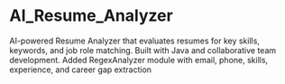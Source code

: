 # AI_Resume_Analyzer
AI-powered Resume Analyzer that evaluates resumes for key skills, keywords, and job role matching. Built with Java and collaborative team development.
Added RegexAnalyzer module with email, phone, skills, experience, and career gap extraction
